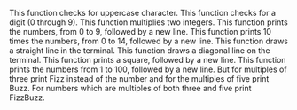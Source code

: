 This function checks for uppercase character.
This function checks for a digit (0 through 9).
This function  multiplies two integers.
This function prints the numbers, from 0 to 9, followed by a new line.
This function prints 10 times the numbers, from 0 to 14, followed by a new line.
This function  draws a straight line in the terminal.
This function  draws a diagonal line on the terminal.
This function  prints a square, followed by a new line.
This function prints the numbers from 1 to 100, followed by a new line. But for multiples of three print Fizz instead of the number and for the multiples of five print Buzz. For numbers which are multiples of both three and five print FizzBuzz.

